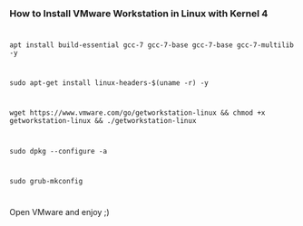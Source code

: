 ### How to Install VMware Workstation in Linux with Kernel 4              
#
    apt install build-essential gcc-7 gcc-7-base gcc-7-base gcc-7-multilib -y
#
    sudo apt-get install linux-headers-$(uname -r) -y
#
    wget https://www.vmware.com/go/getworkstation-linux && chmod +x getworkstation-linux && ./getworkstation-linux
#
    sudo dpkg --configure -a
#
    sudo grub-mkconfig
#
Open VMware and enjoy ;)  
